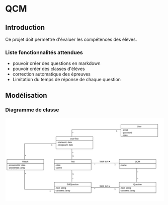 # QCM

## Introduction

Ce projet doit permettre d'évaluer les compétences des élèves.

### Liste fonctionnalités attendues

* pouvoir créer des questions en markdown
* pouvoir créer des classes d'élèves
* correction automatique des épreuves
* Limitation du temps de réponse de chaque question

## Modélisation

### Diagramme de classe

![](resources/diagramme_classe.png)
